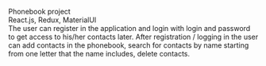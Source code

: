 Phonebook project     
React.js, Redux, MaterialUI  
The user can register in the application and login with login and password to get access to his/her contacts later.
After registration / logging in the user can add contacts in the phonebook, search for contacts by name starting from one letter that the name includes, delete contacts.
